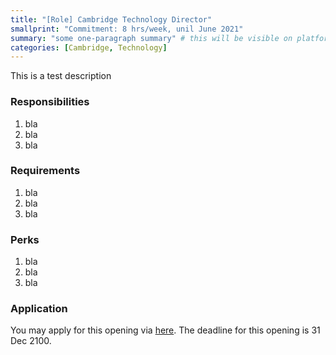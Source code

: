 ```yaml
---
title: "[Role] Cambridge Technology Director"
smallprint: "Commitment: 8 hrs/week, unil June 2021"
summary: "some one-paragraph summary" # this will be visible on platforms like LinkedIn when sharing
categories: [Cambridge, Technology]
---
```


This is a test description

### Responsibilities
1. bla
2. bla
3. bla

### Requirements
1. bla
2. bla
3. bla


### Perks
1. bla
2. bla
3. bla

### Application
You may apply for this opening via [here](https://google.com). The deadline for this opening is 31 Dec 2100.